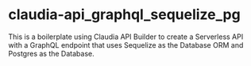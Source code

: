 # claudia-api_graphql_sequelize_pg
This is a boilerplate using Claudia API Builder to create a Serverless API with a GraphQL endpoint that uses Sequelize as the Database ORM and Postgres as the Database.
